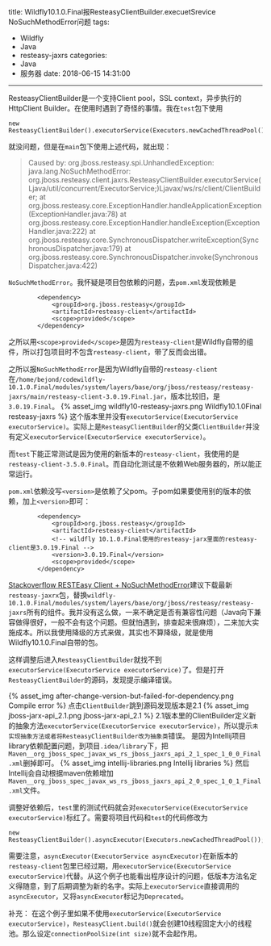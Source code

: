 title: Wildfly10.1.0.Final报ResteasyClientBuilder.execuetSrevice NoSuchMethodError问题
tags:
  - Wildfly
  - Java
  - resteasy-jaxrs
categories:
  - Java
  - 服务器
date: 2018-06-15 14:31:00
---
ResteasyClientBuilder是一个支持Client pool，SSL context，异步执行的HttpClient Builder。在使用时遇到了奇怪的事情。我在`test`包下使用
```
new ResteasyClientBuilder().executorService(Executors.newCachedThreadPool());
```
就没问题，但是在`main`包下使用上述代码，就出现：
> Caused by: org.jboss.resteasy.spi.UnhandledException: java.lang.NoSuchMethodError: org.jboss.resteasy.client.jaxrs.ResteasyClientBuilder.executorService(Ljava/util/concurrent/ExecutorService;)Ljavax/ws/rs/client/ClientBuilder;
	at org.jboss.resteasy.core.ExceptionHandler.handleApplicationException(ExceptionHandler.java:78)
	at org.jboss.resteasy.core.ExceptionHandler.handleException(ExceptionHandler.java:222)
	at org.jboss.resteasy.core.SynchronousDispatcher.writeException(SynchronousDispatcher.java:179)
	at org.jboss.resteasy.core.SynchronousDispatcher.invoke(SynchronousDispatcher.java:422)

`NoSuchMethodError`。我怀疑是项目包依赖的问题，去`pom.xml`发现依赖是
```
        <dependency>
            <groupId>org.jboss.resteasy</groupId>
            <artifactId>resteasy-client</artifactId>
            <scope>provided</scope>
        </dependency>
```
之所以用`<scope>provided</scope>`是因为`resteasy-client`是Wildfly自带的组件，所以打包项目时不包含`resteasy-client`，带了反而会出错。

之所以报`NoSuchMethodError`是因为Wildfly自带的`resteasy-client`在`/home/bejond/codewildfly-10.1.0.Final/modules/system/layers/base/org/jboss/resteasy/resteasy-jaxrs/main/resteasy-client-3.0.19.Final.jar`，版本比较旧，是`3.0.19.Final`。
{% asset_img wildfly10-resteasy-jaxrs.png Wildfly10.1.0Final resteasy-jaxrs %}
这个版本里并没有`executorService(ExecutorService executorService)`。实际上是`ResteasyClientBuilder`的父类`ClientBuilder`并没有定义`executorService(ExecutorService executorService)`。

而`test`下能正常测试是因为使用的新版本的`resteasy-client`，我使用的是`resteasy-client-3.5.0.Final`。而自动化测试是不依赖Web服务器的，所以能正常运行。

`pom.xml`依赖没写`<version>`是依赖了父pom。子pom如果要使用别的版本的依赖，加上`<version>`即可：
```
        <dependency>
            <groupId>org.jboss.resteasy</groupId>
            <artifactId>resteasy-client</artifactId>
            <!-- wildfly 10.1.0.Final使用的resteasy-jarx里面的resteasy-client是3.0.19.Final -->
            <version>3.0.19.Final</version>
            <scope>provided</scope>
        </dependency>
```
[Stackoverflow RESTEasy Client + NoSuchMethodError](https://stackoverflow.com/a/24167741/3908814)建议下载最新`resteasy-jaxrx`包，替换`wildfly-10.1.0.Final/modules/system/layers/base/org/jboss/resteasy/resteasy-jaxrs`所有的组件。我并没有这么做，一来不确定是否有兼容性问题（Java向下兼容做得很好，一般不会有这个问题。但就怕遇到，排查起来很麻烦），二来加大实施成本。所以我使用降级的方式来做，其实也不算降级，就是使用Wildfly10.1.0.Final自带的包。

这样调整后进入`ResteasyClientBuilder`就找不到`executorService(ExecutorService executorService)`了。但是打开`ResteasyClientBuilder`的源码，发现提示编译错误。

{% asset_img after-change-version-but-failed-for-dependency.png Compile error %}
点击`ClientBuilder`跳到源码发现版本是2.1
{% asset_img jboss-jarx-api_2.1.png jboss-jarx-api_2.1 %}
2.1版本里的ClientBuilder定义新的抽象方法`executorService(ExecutorService executorService)`，所以提示`未实现抽象方法或者将ResteasyClientBuilder改为抽象类`错误。
是因为Intellij项目library依赖配置问题，到项目`.idea/library`下，把`Maven__org_jboss_spec_javax_ws_rs_jboss_jaxrs_api_2_1_spec_1_0_0_Final.xml`删掉即可。
{% asset_img intellij-libraries.png Intellij libraries %}
然后Intellij会自动根据maven依赖增加`Maven__org_jboss_spec_javax_ws_rs_jboss_jaxrs_api_2_0_spec_1_0_1_Final.xml`文件。

调整好依赖后，`test`里的测试代码就会对`executorService(ExecutorService executorService)`标红了。需要将项目代码和`test`的代码修改为
```
new ResteasyClientBuilder().asyncExecutor(Executors.newCachedThreadPool());
```

需要注意，`asyncExecutor(ExecutorService asyncExecutor)`在新版本的`resteasy-client`包里已经过期，用`executorService(ExecutorService executorService)`代替。从这个例子也能看出程序设计的问题，低版本方法名定义得随意，到了后期调整为新的名字。实际上`executorService`直接调用的`asyncExecutor`，又将`asyncExecutor`标记为`Deprecated`。

补充： 在这个例子里如果不使用`executorService(ExecutorService executorService)`，`ResteasyClient.build()`就会创建10线程固定大小的线程池。那么设定`connectionPoolSize(int size)`就不会起作用。